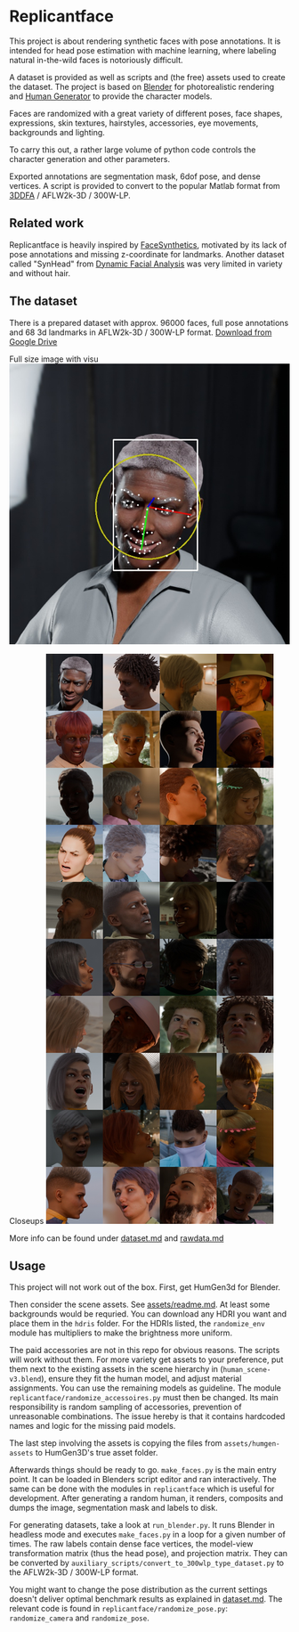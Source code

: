 # Replicantface

This project is about rendering synthetic faces with pose annotations. It is intended for
head pose estimation with machine learning, where labeling natural in-the-wild faces is notoriously difficult.

A dataset is provided as well as scripts and (the free) assets used to create the dataset.
The project is based on [Blender](https://www.blender.org/) for photorealistic rendering and
[Human Generator](https://blendermarket.com/products/humgen3d) to provide the character models.

Faces are randomized with a great variety of different poses, face shapes, expressions, skin textures, hairstyles,
accessories, eye movements, backgrounds and lighting.

To carry this out, a rather large volume of python code controls the character generation and other parameters.

Exported annotations are segmentation mask, 6dof pose, and dense vertices.
A script is provided to convert to the popular Matlab format from [3DDFA](http://www.cbsr.ia.ac.cn/users/xiangyuzhu/projects/3DDFA/main.htm) / AFLW2k-3D / 300W-LP.

## Related work

Replicantface is heavily inspired by [FaceSynthetics](https://github.com/microsoft/FaceSynthetics), motivated by its lack of pose
annotations and missing z-coordinate for landmarks. Another dataset called "SynHead" from [Dynamic Facial Analysis](https://research.nvidia.com/publication/2017-07_dynamic-facial-analysis-bayesian-filtering-recurrent-neural-network) was very limited in variety and without hair.

## The dataset

There is a prepared dataset with approx. 96000 faces, full pose annotations and 68 3d landmarks in AFLW2k-3D / 300W-LP format.
[Download from Google Drive](https://drive.google.com/file/d/17WphiAB5JPYxOOSu4k2iwKqrDWPlqTh-/view?usp=drive_link)

Full size image with visu
![](doc/replicantface.jpg)

Closeups
![](doc/panel.jpg)

More info can be found under [dataset.md](doc/dataset.md) and [rawdata.md](doc/rawdata/rawdata.md)

## Usage

This project will not work out of the box. First, get HumGen3d for Blender.

Then consider the scene assets. See [assets/readme.md](assets/readme.md). At least some backgrounds would be requried.
You can download any HDRI you want and place them in the `hdris` folder. For the HDRIs listed, the `randomize_env` module 
has multipliers to make the brightness more uniform.

The paid accessories are not in this repo for obvious reasons. The scripts
will work without them. For more variety get assets to your preference, put them next to the existing assets in the scene
hierarchy in (`human_scene-v3.blend`), ensure they fit the human model, and adjust material assignments. You can use the
remaining models as guideline. The module `replicantface/randomize_accessoires.py` must then be changed. Its main
responsibility is random sampling of accessories, prevention of unreasonable combinations. The issue hereby is that
it contains hardcoded names and logic for the missing paid models.

The last step involving the assets is copying the files from `assets/humgen-assets` to HumGen3D's true asset folder.

Afterwards things should be ready to go. `make_faces.py` is the main entry point. It can be loaded in Blenders script
editor and ran interactively. The same can be done with the modules in `replicantface` which is useful for development.
After generating a random human, it renders, composits and dumps the image, segmentation mask and labels to disk.

For generating datasets, take a look at `run_blender.py`. It runs Blender in headless mode and executes `make_faces.py`
in a loop for a given number of times.
The raw labels contain dense face vertices, the model-view transformation matrix (thus the head pose), and projection matrix.
They can be converted by `auxiliary_scripts/convert_to_300wlp_type_dataset.py` to the AFLW2k-3D / 300W-LP format.

You might want to change the pose distribution as the current settings doesn't deliver optimal benchmark results as
explained in [dataset.md](doc/dataset.md). The relevant code is found in `replicantface/randomize_pose.py`:
`randomize_camera` and `randomize_pose`.
